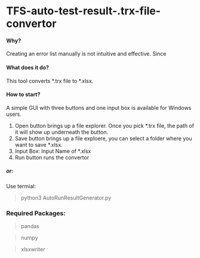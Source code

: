 # TFS-auto-test-result-.trx-file-convertor

#### Why?
Creating an error list manually is not intuitive and effective. Since 
#### What does it do?
This tool converts *.trx file to *.xlsx. 
#### How to start?
A simple GUI with three buttons and one input box is available for Windows users.
1. Open button brings up a file explorer. Once you pick *.trx file, the path of it will show up underneath the button.
2. Save button brings up a file exploere, you can select a folder where you want to save *.xlsx.
3. Input Box: Input Name of *.xlsx
4. Run button runs the convertor
##### or:
Use termial:
> python3 AutoRunResultGenerator.py 


### Required Packages:
> pandas

> numpy

> xlsxwriter
